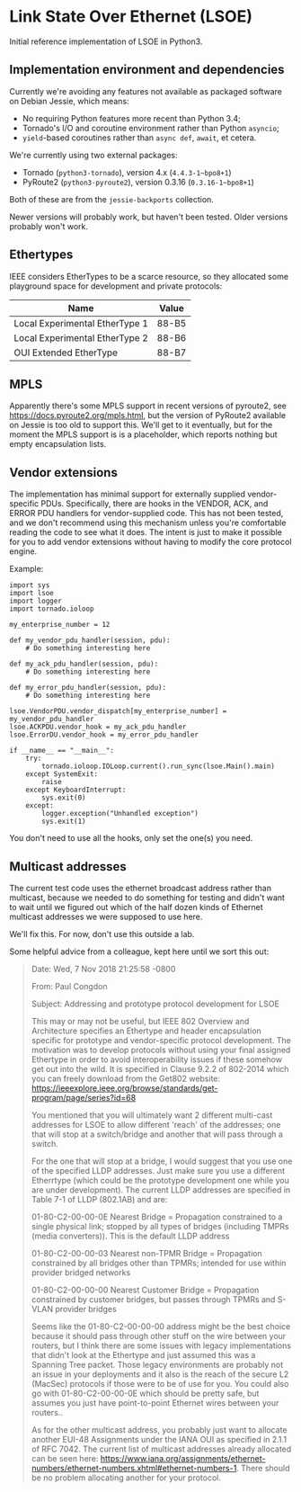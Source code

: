 Link State Over Ethernet (LSOE)
===============================

Initial reference implementation of LSOE in Python3.

Implementation environment and dependencies
-------------------------------------------

Currently we're avoiding any features not available as packaged
software on Debian Jessie, which means:

* No requiring Python features more recent than Python 3.4;
* Tornado's I/O and coroutine environment rather than Python `asyncio`;
* `yield`-based coroutines rather than `async def`, `await`, et cetera.

We're currently using two external packages:

* Tornado (`python3-tornado`), version 4.x (`4.4.3-1~bpo8+1`)
* PyRoute2 (`python3-pyroute2`), version 0.3.16 (`0.3.16-1~bpo8+1`)

Both of these are from the `jessie-backports` collection.

Newer versions will probably work, but haven't been tested.
Older versions probably won't work.

Ethertypes
----------

IEEE considers EtherTypes to be a scarce resource, so they allocated
some playground space for development and private protocols:

Name                            | Value
--------------------------------|------
Local Experimental EtherType 1  | 88-B5
Local Experimental EtherType 2  | 88-B6
OUI Extended EtherType          | 88-B7

MPLS
----

Apparently there's some MPLS support in recent versions of pyroute2,
see <https://docs.pyroute2.org/mpls.html>, but the version of PyRoute2
available on Jessie is too old to support this.  We'll get to it
eventually, but for the moment the MPLS support is is a placeholder,
which reports nothing but empty encapsulation lists.

Vendor extensions
-----------------

The implementation has minimal support for externally supplied
vendor-specific PDUs.  Specifically, there are hooks in the VENDOR,
ACK, and ERROR PDU handlers for vendor-supplied code.  This has not
been tested, and we don't recommend using this mechanism unless you're
comfortable reading the code to see what it does.  The intent is just
to make it possible for you to add vendor extensions without having to
modify the core protocol engine.

Example:

```
import sys
import lsoe
import logger
import tornado.ioloop

my_enterprise_number = 12

def my_vendor_pdu_handler(session, pdu):
    # Do something interesting here
	
def my_ack_pdu_handler(session, pdu):
    # Do something interesting here

def my_error_pdu_handler(session, pdu):
    # Do something interesting here

lsoe.VendorPDU.vendor_dispatch[my_enterprise_number] = my_vendor_pdu_handler
lsoe.ACKPDU.vendor_hook = my_ack_pdu_handler
lsoe.ErrorDU.vendor_hook = my_error_pdu_handler

if __name__ == "__main__":
    try:
        tornado.ioloop.IOLoop.current().run_sync(lsoe.Main().main)
    except SystemExit:
        raise
    except KeyboardInterrupt:
        sys.exit(0)
    except:
        logger.exception("Unhandled exception")
        sys.exit(1)
```

You don't need to use all the hooks, only set the one(s) you need.

Multicast addresses
-------------------

The current test code uses the ethernet broadcast address rather than
multicast, because we needed to do something for testing and didn't
want to wait until we figured out which of the half dozen kinds of
Ethernet multicast addresses we were supposed to use here.

We'll fix this.  For now, don't use this outside a lab.

Some helpful advice from a colleague, kept here until we sort this out:

> Date: Wed, 7 Nov 2018 21:25:58 -0800
>
> From: Paul Congdon
>
> Subject: Addressing and prototype protocol development for LSOE
>
> 
> This may or may not be useful, but IEEE 802 Overview and
> Architecture specifies an Ethertype and header encapsulation
> specific for prototype and vendor-specific protocol development.
> The motivation was to develop protocols without using your final
> assigned Ethertype in order to avoid interoperability issues if
> these somehow get out into the wild.  It is specified in Clause
> 9.2.2 of 802-2014 which you can freely download from the Get802
> website:
> https://ieeexplore.ieee.org/browse/standards/get-program/page/series?id=68
> 
> You mentioned that you will ultimately want 2 different multi-cast
> addresses for LSOE to allow different 'reach' of the addresses; one
> that will stop at a switch/bridge and another that will pass through
> a switch.
> 
> For the one that will stop at a bridge, I would suggest that you use
> one of the specified LLDP addresses.  Just make sure you use a
> different Etherrtype (which could be the prototype development one
> while you are under development).  The current LLDP addresses are
> specified in Table 7-1 of LLDP (802.1AB) and are:
> 
> 01-80-C2-00-00-0E   Nearest Bridge = Propagation constrained to a
>					  single physical link; stopped by all types of
>					  bridges (including TMPRs (media converters)).
>					  This is the default LLDP address
>
> 01-80-C2-00-00-03   Nearest non-TPMR Bridge = Propagation
>					  constrained by all bridges other than TPMRs;
>					  intended for use within provider bridged
>					  networks
>
> 01-80-C2-00-00-00   Nearest Customer Bridge = Propagation
>					  constrained by customer bridges, but passes
>					  through TPMRs and S-VLAN provider bridges
> 
> Seems like the 01-80-C2-00-00-00 address might be the best choice
> because it should pass through other stuff on the wire between your
> routers, but I think there are some issues with legacy
> implementations that didn't look at the Ethertype and just assumed
> this was a Spanning Tree packet.  Those legacy environments are
> probably not an issue in your deployments and it also is the reach
> of the secure L2 (MacSec) protocols if those were to be of use for
> you.  You could also go with 01-80-C2-00-00-0E which should be
> pretty safe, but assumes you just have point-to-point Ethernet wires
> between your routers..
> 
> As for the other multicast address, you probably just want to
> allocate another EUI-48 Assignments under the IANA OUI as specified
> in 2.1.1 of RFC 7042.  The current list of multicast addresses
> already allocated can be seen here:
> https://www.iana.org/assignments/ethernet-numbers/ethernet-numbers.xhtml#ethernet-numbers-1.
> There should be no problem allocating another for your protocol.

